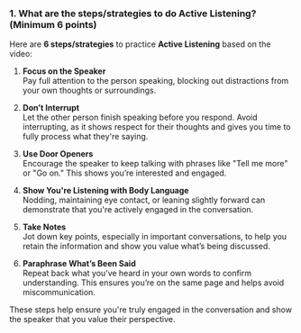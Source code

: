 ### 1. What are the steps/strategies to do Active Listening? (Minimum 6 points)

Here are **6 steps/strategies** to practice **Active Listening** based on the video:

1. **Focus on the Speaker**  
   Pay full attention to the person speaking, blocking out distractions from your own thoughts or surroundings.

2. **Don’t Interrupt**  
   Let the other person finish speaking before you respond. Avoid interrupting, as it shows respect for their thoughts and gives you time to fully process what they're saying.

3. **Use Door Openers**  
   Encourage the speaker to keep talking with phrases like "Tell me more" or "Go on." This shows you’re interested and engaged.

4. **Show You're Listening with Body Language**  
   Nodding, maintaining eye contact, or leaning slightly forward can demonstrate that you're actively engaged in the conversation.

5. **Take Notes**  
   Jot down key points, especially in important conversations, to help you retain the information and show you value what’s being discussed.

6. **Paraphrase What’s Been Said**  
   Repeat back what you’ve heard in your own words to confirm understanding. This ensures you’re on the same page and helps avoid miscommunication.

These steps help ensure you're truly engaged in the conversation and show the speaker that you value their perspective.